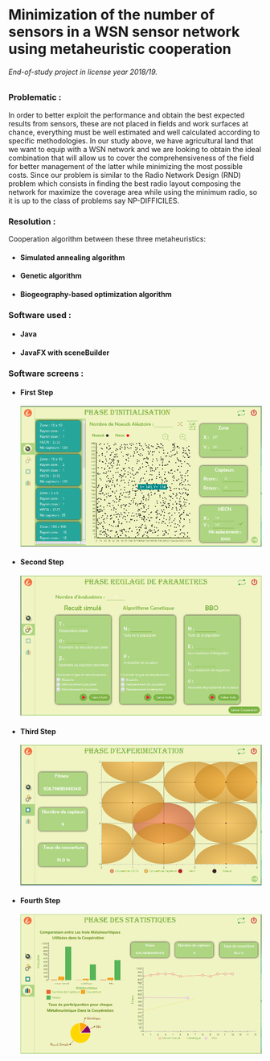<H1> Minimization of the number of sensors in a WSN sensor network using metaheuristic cooperation </h1>

<H6> End-of-study project in license year 2018/19. </H6>

<H3> Problematic : </H3>
In order to better exploit the performance and obtain the best expected results from
sensors, these are not placed in fields and work surfaces at
chance, everything must be well estimated and well calculated according to specific methodologies.
In our study above, we have agricultural land that we want to equip with a
WSN network and we are looking to obtain the ideal combination that will allow us to cover the
comprehensiveness of the field for better management of the latter while minimizing the most
possible costs.
Since our problem is similar to the Radio Network Design (RND) problem
which consists in finding the best radio layout composing the network for
maximize the coverage area while using the minimum radio, so it is up to
the class of problems say NP-DIFFICILES. 

<H3> Resolution : </H3>
Cooperation algorithm between these three metaheuristics:
<ul>
 <li> <H4> Simulated annealing algorithm </H4> </li> 
 <li> <H4> Genetic algorithm </H4> </li> 
 <li> <H4> Biogeography-based optimization algorithm </H4> </li> 
</ul>

<H3> Software used : </H3>
<ul>
 <li> <H4> Java </H4> </li> 
 <li> <H4> JavaFX with sceneBuilder </H4> </li> 
</ul>

<H3> Software screens : </H3>
<ul>
 <li> <H4> First Step </H4> </li> 
      <img src="screens/wsn-step1.PNG" alt="STEP 01">
 <li> <H4> Second Step </H4> </li> 
      <img src="screens/wsn-step2.PNG" alt="STEP 02">
 <li> <H4> Third Step </H4> </li> 
      <img src="screens/wsn-step3.PNG" alt="STEP 03">
 <li> <H4> Fourth Step </H4> </li> 
      <img src="screens/wsn-step4.PNG" alt="STEP 04">
</ul>
